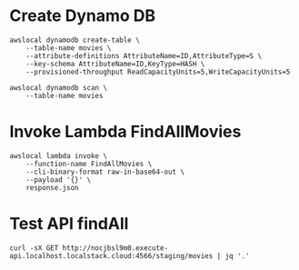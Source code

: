 # Create Dynamo DB

```shell
awslocal dynamodb create-table \
    --table-name movies \
    --attribute-definitions AttributeName=ID,AttributeType=S \
    --key-schema AttributeName=ID,KeyType=HASH \
    --provisioned-throughput ReadCapacityUnits=5,WriteCapacityUnits=5
```

```shell
awslocal dynamodb scan \
    --table-name movies
```

# Invoke Lambda FindAllMovies

```shell
awslocal lambda invoke \
    --function-name FindAllMovies \
    --cli-binary-format raw-in-base64-out \
    --payload '{}' \
    response.json
```


# Test API findAll

```shell
curl -sX GET http://nocjbsl9m0.execute-api.localhost.localstack.cloud:4566/staging/movies | jq '.'
```
